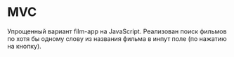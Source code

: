 # MVC
Упрощенный вариант film-app на JavaScript. Реализован поиск фильмов по хотя бы одному слову из названия фильма в инпут поле (по нажатию на кнопку). 
